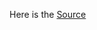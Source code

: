 Here is the [Source](https://drive.google.com/drive/folders/16TSgBzaDFJLptaQ1RE0rJ9a59xIOj2uh?usp=sharing)
